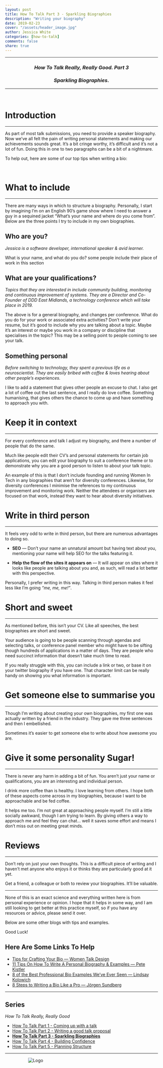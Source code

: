 ```yaml
---
layout: post
title: How To Talk Part 3 - Sparkling Biographies
description: "Writing your biography"
date: 2019-02-23
cover: "/assets/header_image.jpg"
author: Jessica White
categories: [how-to-talk]
comments: false
share: true
---
```


----
<center>
<h3 class="quote"><i>How To Talk Really, Really Good. Part 3</i> </h3>
<h3 class="quote"><i>Sparkling Biographies.</i> </h3>
</center>

---
<br/>

# Introduction
---

As part of most talk submissions, you need to provide a speaker biography. Now we’ve all felt the pain of writing personal statements and making our achievements sounds great. It’s a bit cringe worthy, it’s difficult and it’s not a lot of fun. Doing this in one to two paragraphs can be a bit of a nightmare.

To help out, here are some of our top tips when writing a bio:

<br/>

# What to include

---

There are many ways in which to structure a biography. Personally, I start by imagining I’m on an English 90’s game show where I need to answer a guy in a sequined jacket “What’s your name and where do you come from”.
Below are the three points I try to include in my own biographies.

## Who are you?

<p class="quote"><i>Jessica is a software developer, international speaker & avid learner.</i></p>

What is your name, and what do you do? some people include their place of work in this section

## What are your qualifications?

<p class="quote"><i>Topics that they are interested in include community building, monitoring and continuous improvement of systems. They are a Director and Co-Founder of DDD East Midlands, a technology conference which will take place in 2019.</i></p>

The above is for a general biography, and changes per conference. What do you do for your work or associated extra activities? Don’t write your resume, but it’s good to include why you are talking about a topic. Maybe it’s an interest or maybe you work in a company or discipline that specialises in the topic?
This may be a selling point to people coming to see your talk.

## Something personal

<p class="quote"><i>Before switching to technology, they spent a previous life as a neuroscientist. They are easily bribed with coffee & loves hearing about other people’s experiences.</i></p>

I like to add a statement that gives other people an excuse to chat. I also get a lot of coffee out the last sentence, and I really do love coffee. Something humanising, that gives others the chance to come up and have something to approach you with.

# Keep it in context

---

For every conference and talk I adjust my biography, and there a number of people that do the same.

Much like people edit their CV’s and personal statements for certain job applications, you can edit your biography to suit a conference theme or to demonstrate why you are a good person to listen to about your talk topic.

An example of this is that I don’t include founding and running Women In Tech in any biographies that aren’t for diversity conferences. Likewise, for diversity conferences I minimise the references to my continuous improvement and monitoring work. Neither the attendees or organisers are focused on that work, instead they want to hear about diversity initiatives.

# Write in third person

---

It feels very odd to write in third person, but there are numerous advantages to doing so.

- **SEO** — Don’t your name an unnatural amount but having text about you, mentioning your name will help SEO for the talks featuring it.

- **Help the flow of the sites it appears on** — It will appear on sites where it looks like people are talking about you and, as such, will read a lot better with this perspective.

Personally, I prefer writing in this way. Talking in third person makes it feel less like I’m going _“me, me, me!”_.

# Short and sweet

---

As mentioned before, this isn’t your CV. Like all speeches, the best biographies are short and sweet.

Your audience is going to be people scanning through agendas and selecting talks, or conference panel member who might have to be sifting though hundreds of applications in a matter of days. They are people who need succinct information that doesn’t take much time to read.

If you really struggle with this, you can include a link or two, or base it on your twitter biography if you have one. That character limit can be really handy on showing you what information is important.

# Get someone else to summarise you

---

Though I’m writing about creating your own biographies, my first one was actually written by a friend in the industry. They gave me three sentences and then I embellished.

Sometimes it’s easier to get someone else to write about how awesome you are.

# Give it some personality Sugar!

---

There is never any harm in adding a bit of fun. You aren’t just your name or qualifications, you are an interesting and individual person.

I drink more coffee than is healthy. I love learning from others. I hope both of these aspects come across in my biographies, because I want to be approachable and be fed coffee.

It helps me too. I’m not great at approaching people myself. I’m still a little socially awkward, though I am trying to learn. By giving others a way to approach me and feel they can chat… well it saves some effort and means I don’t miss out on meeting great minds.

# Reviews

---

Don’t rely on just your own thoughts. This is a difficult piece of writing and I haven’t met anyone who enjoys it or thinks they are particularly good at it yet.

Get a friend, a colleague or both to review your biographies. It’ll be valuable.

---

None of this is an exact science and everything written here is from personal experience or opinion. I hope that it helps in some way, and I am still looking to get better at this practice myself, so if you have any resources or advice, please send it over.

Below are some other blogs with tips and examples.

Good Luck!

## Here Are Some Links To Help

- [Tips for Crafting Your Bio — Women Talk Design](https://medium.com/women-talk-design/tips-for-crafting-your-bio-5f8fa7b5d234)
- [11 Tips On How To Write A Personal Biography & Examples — Pete Kistler](https://brandyourself.com/blog/how-tos/8-tips-on-how-to-write-a-personal-biography/)
- [8 of the Best Professional Bio Examples We’ve Ever Seen — Lindsay Kolowich](https://blog.hubspot.com/marketing/professional-bio-examples)
- [8 Steps to Writing a Bio Like a Pro — Jörgen Sundberg](https://theundercoverrecruiter.com/8-steps-writing-bio-pro-chris-brogan-fact/)


---

## Series

_How To Talk Really, Really Good_

* <a href="{{site.baseurl}}/2019/01/08/coming-up-with-a-talk-post.html">How To Talk Part 1 - Coming up with a talk</a>
* <a href="{{site.baseurl}}/2019/02/08/writing-a-talk-proposal-post.html">How To Talk Part 2 - Writing a good talk proposal</a>
* <strong><a href="{{site.baseurl}}/2019/02/23/sparkling-biographies-post.html">How To Talk Part 3 - Sparkling Biographies</a></strong>
* <a href="{{site.baseurl}}/2019/03/07/building-confidence-post.html">How To Talk Part 4 - Building Confidence</a>
* <a href="{{site.baseurl}}/2019/04/13/planning-structure-post.html">How To Talk Part 5 - Planning Structure</a>


---

<div style="text-align:center; width:20%; margin-left: 10%;" markdown="1">
<img src="{{site.baseurl}}/assets/logo.png" alt="Logo">
</div>
